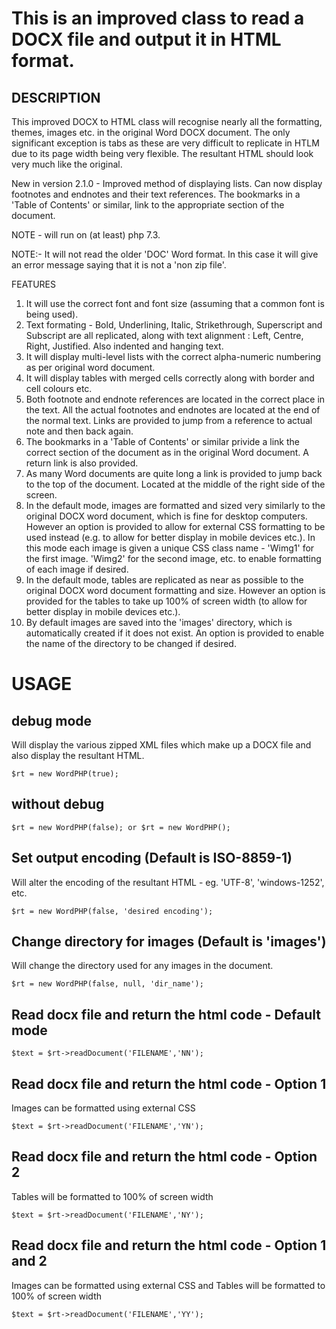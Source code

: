 # This is an improved class to read a DOCX file and output it in HTML format.

## DESCRIPTION

This improved DOCX to HTML class will recognise nearly all the formatting, themes, images etc. in the original Word DOCX document. The only significant exception is tabs as these are very difficult to replicate in HTLM due to its page width being very flexible. The resultant HTML should look very much like the original.

New in version 2.1.0 - Improved method of displaying lists. Can now display footnotes and endnotes and their text references. The bookmarks in a 'Table of Contents' or similar, link to the appropriate section of the document.

NOTE - will run on (at least) php 7.3.

NOTE:- It will not read the older 'DOC' Word format. In this case it will give an error message saying that it is not a 'non zip file'.

FEATURES
 1. It will use the correct font and font size (assuming that a common font is being used).
 2. Text formating - Bold, Underlining, Italic, Strikethrough, Superscript and Subscript are all replicated, along with text alignment : Left, Centre, Right, Justified. Also indented and hanging text.
 3. It will display multi-level lists with the correct alpha-numeric numbering as per original word document.
 4. It will display tables with merged cells correctly along with border and cell colours etc.
 5. Both footnote and endnote references are located in the correct place in the text. All the actual footnotes and endnotes are located at the end of the normal text. Links are provided to jump from a reference to actual note and then back again.
 6. The bookmarks in a 'Table of Contents' or similar privide a link the correct section of the document as in the original Word document. A return link is also provided.
 7. As many Word documents are quite long a link is provided to jump back to the top of the document. Located at the middle of the right side of the screen.
 8. In the default mode, images are formatted and sized very similarly to the original DOCX word document, which is fine for desktop computers. However an option is provided to allow for external CSS formatting to be used instead (e.g. to allow for better display in mobile devices etc.). In this mode each image is given a unique CSS class name - 'Wimg1' for the first image. 'Wimg2' for the second image, etc. to enable formatting of each image if desired.
 9. In the default mode, tables are replicated as near as possible to the original DOCX word document formatting and size. However an option is provided for the tables to take up 100% of screen width (to allow for better display in mobile devices etc.).
 10. By default images are saved into the 'images' directory, which is automatically created if it does not exist. An option is provided to enable the name of the directory to be changed if desired.


# USAGE

## debug mode 
Will display the various zipped XML files which make up a DOCX file and also display the resultant HTML.
```
$rt = new WordPHP(true);
```

## without debug
```
$rt = new WordPHP(false); or $rt = new WordPHP();
```

## Set output encoding (Default is ISO-8859-1)
Will alter the encoding of the resultant HTML - eg. 'UTF-8', 'windows-1252', etc.
```
$rt = new WordPHP(false, 'desired encoding');
```

## Change directory for images (Default is 'images')
Will change the directory used for any images in the document.
```
$rt = new WordPHP(false, null, 'dir_name');
```

## Read docx file and return the html code - Default mode
```
$text = $rt->readDocument('FILENAME','NN');
```

## Read docx file and return the html code - Option 1
Images can be formatted using external CSS
```
$text = $rt->readDocument('FILENAME','YN');
```

## Read docx file and return the html code - Option 2
Tables will be formatted to 100% of screen width
```
$text = $rt->readDocument('FILENAME','NY');
```

## Read docx file and return the html code - Option 1 and 2
Images can be formatted using external CSS and Tables will be formatted to 100% of screen width
```
$text = $rt->readDocument('FILENAME','YY');
```
